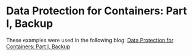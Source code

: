 # Data Protection for Containers: Part I, Backup
These examples were used in the following blog: [Data Protection for Containers: Part I, Backup](https://community.hpe.com/t5/HPE-Storage-Tech-Insiders/Data-Protection-for-Containers-Part-I-Backup/ba-p/7002477)
